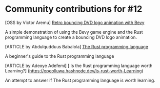 # Community contributions for #12

[OSS by Victor Aremu] [Retro bouncing DVD logo animation with Bevy](https://github.com/ahkohd/bevy-rust-bouncing-dvd-logo)

A simple demonstration of using the Bevy game engine and the Rust programming language to create a bouncing DVD logo animation.

[ARTICLE by Abdulqudduus Babalola] [The Rust programming language](https://blog.babalolajnr.dev/the-rust-programming-language)

A beginner's guide to the Rust programming language

[ARTICLE by Adeoye Adefemi] [ Is the Rust programming language worth Learning?] (https://opeolluwa.hashnode.dev/is-rust-worth-Learning) 

An attempt to answer if The Rust programming language is worth learning. 
